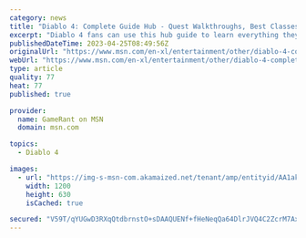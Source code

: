 ```yaml
---
category: news
title: "Diablo 4: Complete Guide Hub - Quest Walkthroughs, Best Classes, Materials, Tips, and More"
excerpt: "Diablo 4 fans can use this hub guide to learn everything they need to know about Blizzard's upcoming RPG."
publishedDateTime: 2023-04-25T08:49:56Z
originalUrl: "https://www.msn.com/en-xl/entertainment/other/diablo-4-complete-guide-hub-quest-walkthroughs-best-classes-materials-tips-and-more/ar-AA1ak8ze"
webUrl: "https://www.msn.com/en-xl/entertainment/other/diablo-4-complete-guide-hub-quest-walkthroughs-best-classes-materials-tips-and-more/ar-AA1ak8ze"
type: article
quality: 77
heat: 77
published: true

provider:
  name: GameRant on MSN
  domain: msn.com

topics:
  - Diablo 4

images:
  - url: "https://img-s-msn-com.akamaized.net/tenant/amp/entityid/AA1ak10y.img?h=630&w=1200&m=6&q=60&o=t&l=f&f=jpg&x=396&y=300"
    width: 1200
    height: 630
    isCached: true

secured: "V59T/qYUGwD3RXqQtdbrnstO+sDAAQUENf+fHeNeqQa64DlrJVQ4C2ZcrM7AxQ1JNr3lr6NpYSI45TsVuREVBpGf+b4YIh70xcqsvvPe3L4IcfwyQa2/m8bVtbZNZlZqzwL1YojN25nXeG+eM65Nq4l34s0JkP3SRuUuiMU/zYRhZm2Xvy1oWEWr4jFB57Kv6NVSWNqIC8pHzHFr3ZVU1m7dVWwwT0bggMU+52npTzxMxfPUx6iaZAv/xYlIhta6KR3UePYibmYBd3BYvJqoIqaNcD0JSl5IQMZa4BJB8zVs+VfitM0XcImtlv2wEW6R8z9deWf2arhcbTggArezrfLnsDo6//UEtE5mWT047ZY=;Wr5meBui1guEt51dF5P+2Q=="
---
```


